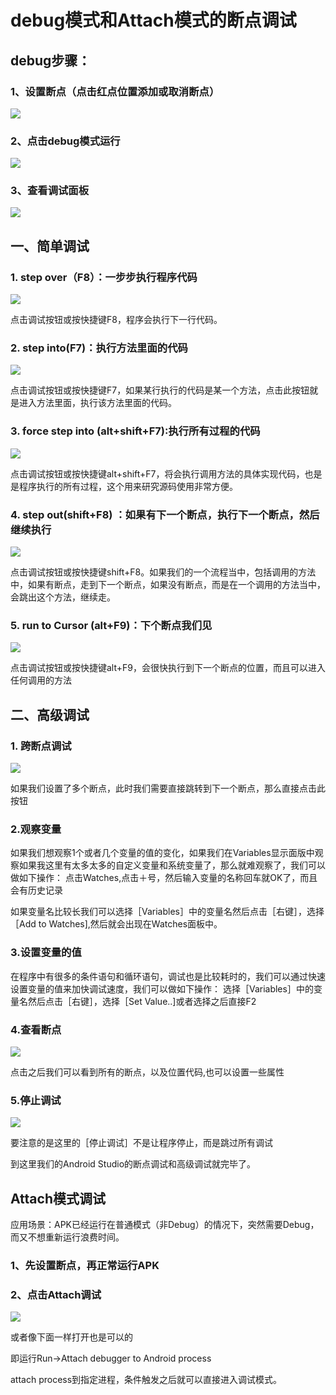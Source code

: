 # debug模式和Attach模式的断点调试

## debug步骤：
### 1、设置断点（点击红点位置添加或取消断点）
![](https://github.com/zhtoo/Interview/blob/master/AndroidStudio/picture/debug_01.png)
### 2、点击debug模式运行
![](https://github.com/zhtoo/Interview/blob/master/AndroidStudio/picture/debug_02.png)
### 3、查看调试面板
![](https://github.com/zhtoo/Interview/blob/master/AndroidStudio/picture/debug_03.png)
## 一、简单调试
### 1. step over（F8）：一步步执行程序代码
![](https://github.com/zhtoo/Interview/blob/master/AndroidStudio/picture/debug_11.png)

点击调试按钮或按快捷键F8，程序会执行下一行代码。 

### 2. step into(F7)：执行方法里面的代码 
![](https://github.com/zhtoo/Interview/blob/master/AndroidStudio/picture/debug_12.png)

点击调试按钮或按快捷键F7，如果某行执行的代码是某一个方法，点击此按钮就是进入方法里面，执行该方法里面的代码。
### 3. force step into (alt+shift+F7):执行所有过程的代码
![](https://github.com/zhtoo/Interview/blob/master/AndroidStudio/picture/debug_23.png)

点击调试按钮或按快捷键alt+shift+F7，将会执行调用方法的具体实现代码，也是是程序执行的所有过程，这个用来研究源码使用非常方便。

### 4. step out(shift+F8) ：如果有下一个断点，执行下一个断点，然后继续执行
![](https://github.com/zhtoo/Interview/blob/master/AndroidStudio/picture/debug_14.png)

点击调试按钮或按快捷键shift+F8。如果我们的一个流程当中，包括调用的方法中，如果有断点，走到下一个断点，如果没有断点，而是在一个调用的方法当中，会跳出这个方法，继续走。

### 5. run to Cursor (alt+F9)：下个断点我们见
![](https://github.com/zhtoo/Interview/blob/master/AndroidStudio/picture/debug_15.png)

点击调试按钮或按快捷键alt+F9，会很快执行到下一个断点的位置，而且可以进入任何调用的方法

## 二、高级调试

### 1. 跨断点调试
![](https://github.com/zhtoo/Interview/blob/master/AndroidStudio/picture/debug_21.png)

如果我们设置了多个断点，此时我们需要直接跳转到下一个断点，那么直接点击此按钮

### 2.观察变量
如果我们想观察1个或者几个变量的值的变化，如果我们在Variables显示面版中观察如果我这里有太多太多的自定义变量和系统变量了，那么就难观察了，我们可以做如下操作：
点击Watches,点击＋号，然后输入变量的名称回车就OK了，而且会有历史记录

如果变量名比较长我们可以选择［Variables］中的变量名然后点击［右键］，选择［Add to Watches],然后就会出现在Watches面板中。

### 3.设置变量的值
在程序中有很多的条件语句和循环语句，调试也是比较耗时的，我们可以通过快速设置变量的值来加快调试速度，我们可以做如下操作：
选择［Variables］中的变量名然后点击［右键］，选择［Set Value..]或者选择之后直接F2

### 4.查看断点
![](https://github.com/zhtoo/Interview/blob/master/AndroidStudio/picture/debug_24.png)

点击之后我们可以看到所有的断点，以及位置代码,也可以设置一些属性

### 5.停止调试
![](https://github.com/zhtoo/Interview/blob/master/AndroidStudio/picture/debug_25.png)

要注意的是这里的［停止调试］不是让程序停止，而是跳过所有调试

到这里我们的Android Studio的断点调试和高级调试就完毕了。

## Attach模式调试
应用场景：APK已经运行在普通模式（非Debug）的情况下，突然需要Debug，而又不想重新运行浪费时间。 
 
### 1、先设置断点，再正常运行APK 
### 2、点击Attach调试
![](https://github.com/zhtoo/Interview/blob/master/AndroidStudio/picture/debug_32.png)

或者像下面一样打开也是可以的

即运行Run->Attach debugger to Android process 

attach process到指定进程，条件触发之后就可以直接进入调试模式。